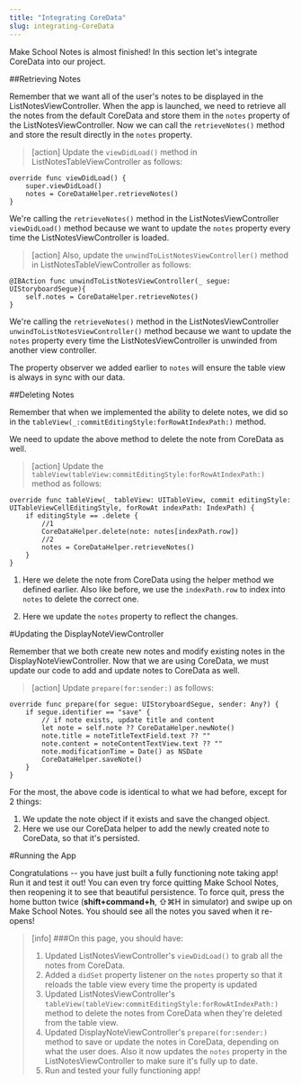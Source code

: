 ```yaml
---
title: "Integrating CoreData"
slug: integrating-CoreData
---
```


Make School Notes is almost finished! In this section let's integrate CoreData into our project.

##Retrieving Notes

Remember that we want all of the user's notes to be displayed in the ListNotesViewController. When the app is launched, we need to retrieve all the notes from the default CoreData and store them in the `notes` property of the ListNotesViewController.
Now we can call the `retrieveNotes()` method and store the result directly in the `notes` property.

> [action]
Update the `viewDidLoad()` method in ListNotesTableViewController as follows:
>
    override func viewDidLoad() {
     	super.viewDidLoad()
    	notes = CoreDataHelper.retrieveNotes()
    }

We're calling the `retrieveNotes()` method in the ListNotesViewController `viewDidLoad()` method because we want to update the `notes` property every time the ListNotesViewController is loaded.

> [action]
Also, update the `unwindToListNotesViewController()` method in ListNotesTableViewController as follows:
>
    @IBAction func unwindToListNotesViewController(_ segue: UIStoryboardSegue){
        self.notes = CoreDataHelper.retrieveNotes()
    }

We're calling the `retrieveNotes()` method in the ListNotesViewController `unwindToListNotesViewController()` method because we want to update the `notes` property every time the ListNotesViewController is unwinded from another view controller.

The property observer we added earlier to `notes` will ensure the table view is always in sync with our data.

##Deleting Notes

Remember that when we implemented the ability to delete notes, we did so in the
`tableView(_:commitEditingStyle:forRowAtIndexPath:)` method.

We need to update the above method to delete the note from CoreData as well.

> [action]
Update the `tableView(tableView:commitEditingStyle:forRowAtIndexPath:)` method as follows:
>
    override func tableView(_ tableView: UITableView, commit editingStyle: UITableViewCellEditingStyle, forRowAt indexPath: IndexPath) {
    	if editingStyle == .delete {
	  	 	//1
    		CoreDataHelper.delete(note: notes[indexPath.row])
    		//2
    		notes = CoreDataHelper.retrieveNotes()
    	}
    }

1. Here we delete the note from CoreData using the helper method we defined earlier. Also like before, we use the `indexPath.row` to index into `notes` to delete the correct one.

2. Here we update the `notes` property to reflect the changes.

#Updating the DisplayNoteViewController

Remember that we both create new notes and modify existing notes in the DisplayNoteViewController. Now that we are using CoreData, we must update our code to add and update notes to CoreData as well.

> [action]
Update `prepare(for:sender:)` as follows:
>
    override func prepare(for segue: UIStoryboardSegue, sender: Any?) {
        if segue.identifier == "save" {
            // if note exists, update title and content
            let note = self.note ?? CoreDataHelper.newNote()
            note.title = noteTitleTextField.text ?? ""
            note.content = noteContentTextView.text ?? ""
            note.modificationTime = Date() as NSDate
            CoreDataHelper.saveNote()
        }
    }

For the most, the above code is identical to what we had before, except for 2 things:

1. We update the note object if it exists and save the changed object.
2. Here we use our CoreData helper to add the newly created note to CoreData, so that it's persisted.

#Running the App

Congratulations -- you have just built a fully functioning note taking app! Run it and test it out! You can even try force quitting Make School Notes, then reopening it to see that beautiful persistence. To force quit, press the home button twice (**shift+command+h**, ⇧⌘H in simulator) and swipe up on Make School Notes. You should see all the notes you saved when it re-opens!

>[info]
>###On this page, you should have:
>
>1. Updated ListNotesViewController's `viewDidLoad()` to grab all the notes from CoreData.
>2. Added a `didSet` property listener on the `notes` property so that it reloads the table view every time the property is updated
>3. Updated ListNotesViewController's `tableView(tableView:commitEditingStyle:forRowAtIndexPath:)` method to delete the notes from CoreData when they're deleted from the table view.
>4. Updated DisplayNoteViewController's `prepare(for:sender:)` method to save or update the notes in CoreData, depending on what the user does. Also it now updates the `notes` property in the ListNotesViewController to make sure it's fully up to date.
>5. Run and tested your fully functioning app!
